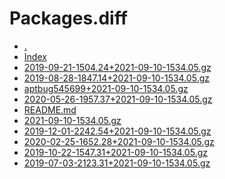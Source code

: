 Packages.diff
========================

- [.](.)
- [Index](Index)
- [2019-09-21-1504.24+2021-09-10-1534.05.gz](2019-09-21-1504.24+2021-09-10-1534.05.gz)
- [2019-08-28-1847.14+2021-09-10-1534.05.gz](2019-08-28-1847.14+2021-09-10-1534.05.gz)
- [aptbug545699+2021-09-10-1534.05.gz](aptbug545699+2021-09-10-1534.05.gz)
- [2020-05-26-1957.37+2021-09-10-1534.05.gz](2020-05-26-1957.37+2021-09-10-1534.05.gz)
- [README.md](README.md)
- [2021-09-10-1534.05.gz](2021-09-10-1534.05.gz)
- [2019-12-01-2242.54+2021-09-10-1534.05.gz](2019-12-01-2242.54+2021-09-10-1534.05.gz)
- [2020-02-25-1652.28+2021-09-10-1534.05.gz](2020-02-25-1652.28+2021-09-10-1534.05.gz)
- [2019-10-22-1547.31+2021-09-10-1534.05.gz](2019-10-22-1547.31+2021-09-10-1534.05.gz)
- [2019-07-03-2123.31+2021-09-10-1534.05.gz](2019-07-03-2123.31+2021-09-10-1534.05.gz)
